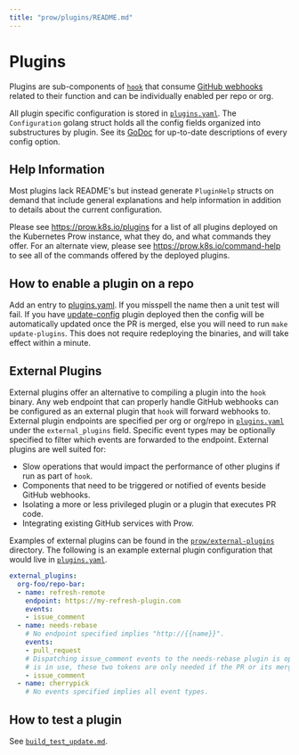 ```yaml
---
title: "prow/plugins/README.md"
---
```


# Plugins

Plugins are sub-components of [`hook`](/prow/cmd/hook) that consume [GitHub webhooks](https://developer.github.com/webhooks/) related to their function and can be individually enabled per repo or org.

All plugin specific configuration is stored in [`plugins.yaml`](/config/prow/plugins.yaml).
The `Configuration` golang struct holds all the config fields organized into substructures by plugin. See its [GoDoc](https://godoc.org/k8s.io/test-infra/prow/plugins#Configuration) for up-to-date descriptions of every config option.

## Help Information

Most plugins lack README's but instead generate `PluginHelp` structs on demand that include general explanations and help information in addition to details about the current configuration.

Please see https://prow.k8s.io/plugins for a list of all plugins deployed on the Kubernetes Prow instance, what they do, and what commands they offer.
For an alternate view, please see https://prow.k8s.io/command-help to see all of the commands offered by the deployed plugins.

## How to enable a plugin on a repo

Add an entry to [plugins.yaml](/config/prow/plugins.yaml). If you misspell the name then a
unit test will fail. If you have [update-config](/prow/plugins/updateconfig) plugin
deployed then the config will be automatically updated once the PR is merged,
else you will need to run `make update-plugins`. This does not require
redeploying the binaries, and will take effect within a minute.

## External Plugins

External plugins offer an alternative to compiling a plugin into the `hook` binary. Any web endpoint that can properly handle GitHub webhooks can be configured as an external plugin that `hook` will forward webhooks to. External plugin endpoints are specified per org or org/repo in [`plugins.yaml`](/config/prow/plugins.yaml) under the `external_plugins` field. Specific event types may be optionally specified to filter which events are forwarded to the endpoint.
External plugins are well suited for:
- Slow operations that would impact the performance of other plugins if run as part of `hook`.
- Components that need to be triggered or notified of events beside GitHub webhooks.
- Isolating a more or less privileged plugin or a plugin that executes PR code.
- Integrating existing GitHub services with Prow.

Examples of external plugins can be found in the [`prow/external-plugins`](/prow/external-plugins) directory. The following is an example external plugin configuration that would live in [`plugins.yaml`](/config/prow/plugins.yaml).
```yaml
external_plugins:
  org-foo/repo-bar:
  - name: refresh-remote
    endpoint: https://my-refresh-plugin.com
    events:
    - issue_comment
  - name: needs-rebase
    # No endpoint specified implies "http://{{name}}".
    events:
    - pull_request
    # Dispatching issue_comment events to the needs-rebase plugin is optional. If enabled, this may cost up to two token per comment on a PR. If `ghproxy`
    # is in use, these two tokens are only needed if the PR or its mergeability changed.
    - issue_comment
  - name: cherrypick
    # No events specified implies all event types.
```

## How to test a plugin

See [`build_test_update.md`](/prow/build_test_update.md#How-to-test-a-plugin).
